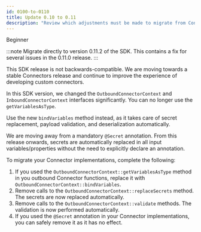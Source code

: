 ```yaml
---
id: 0100-to-0110
title: Update 0.10 to 0.11
description: "Review which adjustments must be made to migrate from Connector SDK 0.10.x to 0.11.0."
---
```


<span class="badge badge--beginner">Beginner</span>

:::note
Migrate directly to version 0.11.2 of the SDK. This contains a fix for several issues in the 0.11.0 release.
:::

This SDK release is not backwards-compatible. We are moving towards a stable Connectors release and continue to improve the experience of developing custom connectors.

In this SDK version, we changed the `OutboundConnectorContext` and `InboundConnectorContext` interfaces significantly. You can no longer use the `getVariablesAsType`.

Use the new `bindVariables` method instead, as it takes care of secret replacement, payload validation, and deserialization automatically.

We are moving away from a mandatory `@Secret` annotation. From this release onwards, secrets are automatically replaced in all input variables/properties without the need to explicitly declare an annotation.

To migrate your Connector implementations, complete the following:

1. If you used the `OutboundConnectorContext::getVariablesAsType` method in you outbound Connector functions, replace it with `OutboundConnectorContext::bindVariables`.
2. Remove calls to the `OutboundConnectorContext::replaceSecrets` method. The secrets are now replaced automatically.
3. Remove calls to the `OutboundConnectorContext::validate` methods. The validation is now performed automatically.
4. If you used the `@Secret` annotation in your Connector implementations, you can safely remove it as it has no effect.

